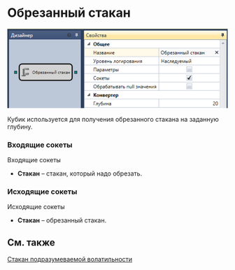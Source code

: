 # Обрезанный стакан

![Designer MarketDepthTruncateDiagramElement 00](../images/Designer_MarketDepthTruncateDiagramElement_00.png)

Кубик используется для получения обрезанного стакана на заданную глубину.

### Входящие сокеты

Входящие сокеты

- **Стакан** – стакан, который надо обрезать.

### Исходящие сокеты

Исходящие сокеты

- **Стакан** – обрезанный стакан.

## См. также

[Стакан подразумеваемой волатильности](Designer_Depth_implied_volatility.md)
